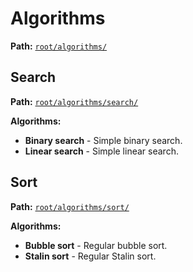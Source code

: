 # Algorithms
**Path:** [`root/algorithms/`](../algorithms/)
## Search
**Path:**  [`root/algorithms/search/`](../algorithms/search/)

**Algorithms:**
- **Binary search** - Simple binary search.
- **Linear search** - Simple linear search.


## Sort
**Path:** [`root/algorithms/sort/`](../algorithms/sort/)

**Algorithms:**
- **Bubble sort** - Regular bubble sort.
- **Stalin sort** - Regular Stalin sort.